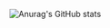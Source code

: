 ![Anurag's GitHub stats](https://github-readme-stats.vercel.app/api?username=simaanc&show_icons=true&theme=dracula)

<!---
simaanc/simaanc is a ✨ special ✨ repository because its `README.md` (this file) appears on your GitHub profile.
You can click the Preview link to take a look at your changes.
--->
